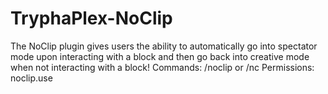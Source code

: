 # TryphaPlex-NoClip
The NoClip plugin gives users the ability to automatically go into spectator mode upon interacting with a block and then go back into creative mode when not interacting with a block!
Commands: /noclip or /nc
Permissions: noclip.use
